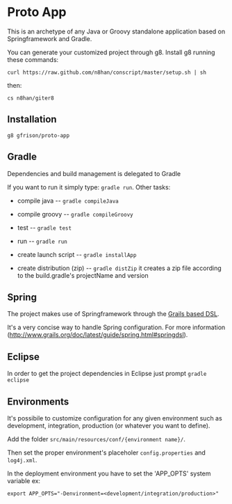 Proto App
=========

This is an archetype of any Java or Groovy standalone application based on Springframework and Gradle.

You can generate your customized project through g8. Install g8 running these commands:

    curl https://raw.github.com/n8han/conscript/master/setup.sh | sh

then:

    cs n8han/giter8

Installation
------------

    g8 gfrison/proto-app
    
    
Gradle
------

Dependencies and build management is delegated to Gradle

If you want to run it simply type: `gradle run`. Other tasks:

* compile java -- `gradle compileJava` 

* compile groovy -- `gradle compileGroovy` 

* test -- `gradle test` 

* run -- `gradle run`

* create launch script  -- `gradle installApp`

* create distribution (zip)   -- `gradle distZip` it creates a zip file according to the build.gradle's projectName and version


Spring
------

The project makes use of Springframework through the [Grails based DSL](https://github.com/gfrison/proto-app/blob/master/src/main/resources/conf/beans.groovy).

It's a very concise way to handle Spring configuration. For more information (http://www.grails.org/doc/latest/guide/spring.html#springdsl).

  
Eclipse
-------

In order to get the project dependencies in Eclipse just prompt `gradle eclipse` 


Environments
------------

It's possibile to customize configuration for any given environment such as development, integration, 
production (or whatever you want to define).

Add the folder `src/main/resources/conf/{environment name}/`.

Then set the proper environment's placeholer `config.properties` and `log4j.xml`.

In the deployment environment you have to set the 'APP_OPTS' system variable ex:

`export APP_OPTS="-Denvironment=<development/integration/production>"`






